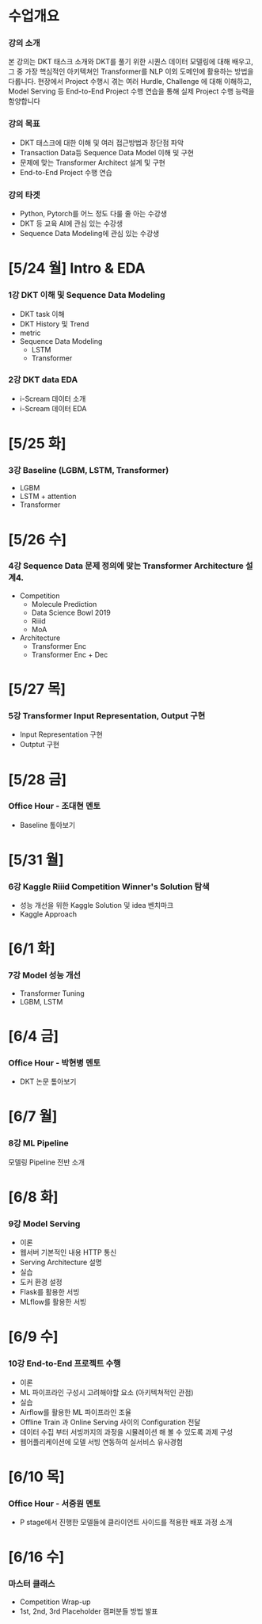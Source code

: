 # 수업개요

### 강의 소개

본 강의는 DKT 태스크 소개와 DKT를 풀기 위한 시퀀스 데이터 모델링에 대해 배우고, 그 중 가장 핵심적인 아키텍쳐인 Transformer를 NLP 이외 도메인에 활용하는 방법을 다룹니다.
현장에서 Project 수행시 겪는 여러 Hurdle, Challenge 에 대해 이해하고, Model Serving 등 End-to-End Project 수행 연습을 통해 실제 Project 수행 능력을 함양합니다

### 강의 목표

- DKT 태스크에 대한 이해 및 여러 접근방법과 장단점 파악
- Transaction Data등 Sequence Data Model 이해 및 구현
- 문제에 맞는 Transformer Architect 설계 및 구현
- End-to-End Project 수행 연습

### 강의 타겟

- Python, Pytorch를 어느 정도 다룰 줄 아는 수강생
- DKT 등 교육 AI에 관심 있는 수강생
- Sequence Data Modeling에 관심 있는 수강생
# [5/24 월] Intro & EDA

### 1강 DKT 이해 및 Sequence Data Modeling
- DKT task 이해
- DKT History 및 Trend
- metric
- Sequence Data Modeling
    - LSTM
    - Transformer
### 2강 DKT data EDA
- i-Scream 데이터 소개
- i-Scream 데이터 EDA
# [5/25 화] 

### 3강 Baseline (LGBM, LSTM, Transformer)
- LGBM
- LSTM + attention
- Transformer
# [5/26 수] 

### 4강 Sequence Data 문제 정의에 맞는 Transformer Architecture 설계4. 
- Competition
    - Molecule Prediction
    - Data Science Bowl 2019
    - Riiid
    - MoA
- Architecture
    - Transformer Enc
    - Transformer Enc + Dec
# [5/27 목] 

### 5강 Transformer Input Representation, Output 구현
- Input Representation 구현
- Outptut 구현 
# [5/28 금]

### Office Hour - 조대현 멘토
- Baseline 톺아보기
# [5/31 월] 

### 6강 Kaggle Riiid Competition Winner's Solution 탐색
- 성능 개선을 위한 Kaggle Solution 및 idea 벤치마크
- Kaggle Approach
# [6/1 화]

### 7강 Model 성능 개선
- Transformer Tuning
- LGBM, LSTM
# [6/4 금]

### Office Hour - 박현병 멘토
- DKT 논문 톺아보기
# [6/7 월] 

### 8강 ML Pipeline
모델링 Pipeline 전반 소개
# [6/8 화]

### 9강 Model Serving 
- 이론
- 웹서버 기본적인 내용 HTTP 통신
- Serving Architecture 설명
- 실습
- 도커 환경 설정
- Flask를 활용한 서빙
- MLflow를 활용한 서빙
# [6/9 수] 

### 10강 End-to-End 프로젝트 수행
- 이론
- ML 파이프라인 구성시 고려해야할 요소 (아키텍쳐적인 관점)
- 실습
- Airflow를 활용한 ML 파이프라인 조율
- Offline Train 과 Online Serving 사이의 Configuration 전달
- 데이터 수집 부터 서빙까지의 과정을 시뮬레이션 해 볼 수 있도록 과제 구성
- 웹어플리케이션에 모델 서빙 연동하여 실서비스 유사경험
# [6/10 목]

### Office Hour - 서중원 멘토
- P stage에서 진행한 모델들에 클라이언트 사이드를 적용한 배포 과정 소개
# [6/16 수] 

### 마스터 클래스
- Competition Wrap-up
- 1st, 2nd, 3rd Placeholder 캠퍼분들 방법 발표

